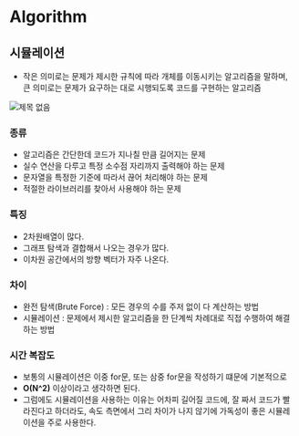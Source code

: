 # Algorithm

## 시뮬레이션

- 작은 의미로는 문제가 제시한 규칙에 따라 개체를 이동시키는 알고리즘을 말하며, 큰 의미로는 문제가 요구하는 대로 시행되도록 코드를 구현하는 알고리즘

![제목 없음](https://github.com/hjgel/Algorithm/assets/143315340/6da270e9-e87c-4413-af95-d7b42d017f6d)

### 종류

- 알고리즘은 간단한데 코드가 지나칠 만큼 길어지는 문제
- 실수 연산을 다루고 특정 소수점 자리까지 출력해야 하는 문제
- 문자열을 특정한 기준에 따라서 끊어 처리해야 하는 문제
- 적절한 라이브러리를 찾아서 사용해야 하는 문제

### 특징

- 2차원배열이 많다.
- 그래프 탐색과 결합해서 나오는 경우가 많다.
- 이차원 공간에서의 방향 벡터가 자주 나온다.

### 차이

- 완전 탐색(Brute Force) : 모든 경우의 수를 주저 없이 다 계산하는 방법
- 시뮬레이션 : 문제에서 제시한 알고리즘을 한 단계씩 차례대로 직접 수행하여 해결하는 방법

### 시간 복잡도

- 보통의 시뮬레이션은 이중 for문, 또는 삼중 for문을 작성하기 떄문에 기본적으로
- **O(N^2)** 이상이라고 생각하면 된다.
- 그럼에도 시뮬레이션을 사용하는 이유는 어차피 길어질 코드에, 잘 짜서 코드가 빨라진다고 하더라도, 속도 측면에서 그리 차이가 나지 않기에 가독성이 좋은 시뮬레이션을 주로 사용한다.
